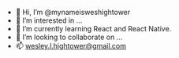 - 👋 Hi, I’m @mynameisweshightower
- 👀 I’m interested in ...
- 🌱 I’m currently learning React and React Native.
- 💞️ I’m looking to collaborate on ...
- 📫 wesley.l.hightower@gmail.com

<!---
mynameisweshightower/mynameisweshightower is a ✨ special ✨ repository because its `README.md` (this file) appears on your GitHub profile.
You can click the Preview link to take a look at your changes.
--->
